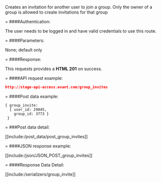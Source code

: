 <!-- --- title: POST /group_invites -->

Creates an invitation for another user to join a group. Only the owner of a group is allowed to create invitations for that group

=
####Authentication:

The user needs to be logged in and have valid credentials to use this route.

=
####Parameters:

None; default only

=
####Response:

This requests provides a <strong>HTML 201</strong> on success.

=
####API request example:
```json
http://stage-api-access.evant.com/group_invites
```

=
####Post data example:
```
{ group_invite: 
  { user_id: 29845, 
    group_id: 3773 } 
 }
```

=
###Post data detail:

[[include:/post_data/post_group_invites]]

=
####JSON response example:

[[include:/json/JSON_POST_group_invites]]

=
####Response Data Detail:

[[include:/serializers/group_invite]]